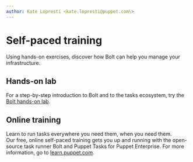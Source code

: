 ```yaml
---
author: Kate Lopresti <kate.lopresti@puppet.com\>
---
```


# Self-paced training

Using hands-on exercises, discover how Bolt can help you manage your infrastructure.

## Hands-on lab

For a step-by-step introduction to Bolt and to the tasks ecosystem, try the [Bolt hands-on lab](https://puppetlabs.github.io/bolt/).

## Online training

Learn to run tasks everywhere you need them, when you need them. Our free, online self-paced training gets you up and running with the open-source task runner Bolt and Puppet Tasks for Puppet Enterprise. For more information, go to [learn.puppet.com](https://learn.puppet.com/course/puppet-orchestration-bolt-and-tasks).

